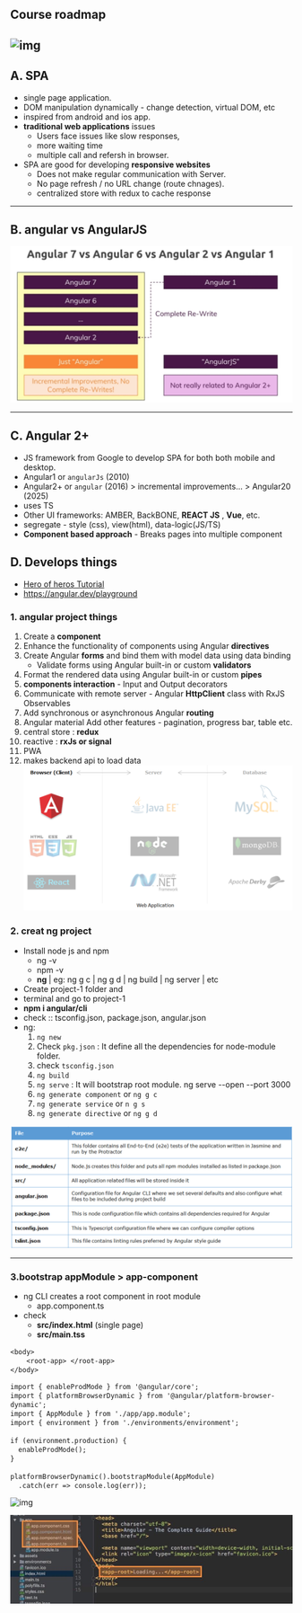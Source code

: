 ## Course roadmap
![img](https://github.com/lekhrajdinkar/NG6/blob/master/notes/assets/kickoff/1.jpg)
---
## A. SPA 
- single page application.
- DOM manipulation dynamically - change detection, virtual DOM, etc
- inspired from android and ios app.
- **traditional web applications** issues
  - Users face issues like slow responses, 
  - more waiting time 
  - multiple call and refersh in browser.
- SPA are good for developing **responsive websites**
  - Does not make regular communication with Server.
  - No page refresh / no URL change (route chnages).
  - centralized store with redux to cache response
---
## B. angular vs AngularJS
![img](./assets/kickoff/2.jpg)

---
## C. Angular 2+
- JS framework from Google to develop SPA for both both mobile and desktop.
- Angular1 or `angularJs` (2010) 
- Angular2+ or `angular` (2016) >  incremental improvements... >  Angular20 (2025)
- uses TS
- Other UI frameworks: AMBER, BackBONE, **REACT JS** , **Vue**, etc.
- segregate - style (css), view(html), data-logic(JS/TS)
- **Component based approach** - Breaks pages into multiple component

## D. Develops things
- [Hero of heros Tutorial](https://angular.io/tutorial)
- https://angular.dev/playground
### 1. angular project things
  1. Create a **component** 
  2. Enhance the functionality of components using Angular **directives**
  3. Create Angular **forms** and bind them with model data using data binding 
     - Validate forms using Angular built-in or custom **validators**
  5. Format the rendered data using Angular built-in or custom **pipes**
  6. **components interaction** - Input and Output decorators
  7. Communicate with remote server - Angular **HttpClient** class with RxJS Observables
  8. Add synchronous or asynchronous Angular **routing**
  9. Angular material Add other features - pagination, progress bar, table etc.
  10. central store : **redux**
  11. reactive : **rxJs or signal**
  12. PWA 
  13. makes backend api to load data
  ![](./assets/000_1.PNG)


### 2. creat ng project
- Install node js and npm 
  - ng -v 
  - npm -v 
  - **ng <cli commands>** | eg: ng g c | ng g d | ng build | ng server | etc
- Create project-1 folder and 
- terminal and go to project-1
- **npm i angular/cli**
- check :: tsconfig.json, package.json, angular.json
- ng:
  1. `ng new` <proj1>
  2. Check `pkg.json` : It define all the dependencies for node-module folder.
  3. check `tsconfig.json`
  4. `ng build`
  5. `ng serve` : It will bootstrap root module. ng serve --open --port 3000
  6. `ng generate component` or `ng g c `
  7. `ng generate service` or `n g s`
  8. `ng generate directive` or `ng g d`

![](./assets/001_app-file.PNG)

---
### 3.bootstrap appModule > app-component

- ng CLI creates a root component in root module
  - app.component.ts
- check 
  - **src/index.html** (single page) 
  - **src/main.tss**
```
<body>
    <root-app> </root-app>
</body>
```

```
import { enableProdMode } from '@angular/core';
import { platformBrowserDynamic } from '@angular/platform-browser-dynamic';
import { AppModule } from './app/app.module';
import { environment } from './environments/environment';

if (environment.production) {
  enableProdMode();
}

platformBrowserDynamic().bootstrapModule(AppModule)
  .catch(err => console.log(err));

```

![img](https://github.com/lekhrajdinkar/NG6/blob/master/notes/assets/basic/3.JPG)

![img](./assets/basic/2.JPG)

